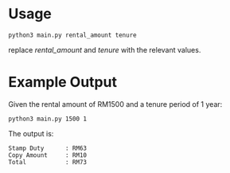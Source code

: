 # Usage

	python3 main.py rental_amount tenure

replace *rental_amount* and *tenure* with the relevant values.

# Example Output

Given the rental amount of RM1500 and a tenure period of 1 year:

	python3 main.py 1500 1

 The output is:

	Stamp Duty      : RM63
	Copy Amount     : RM10
	Total           : RM73
